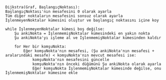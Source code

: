     
    Dijkstra(Graf, BaşlangıçNoktası):
    BaşlangıçNoktası'nın mesafesini 0 olarak ayarla
    Tüm diğer noktaların mesafesini sonsuz olarak ayarla
    İşlenmeyenNoktalar kümesini oluştur ve başlangıç noktasını içine koy
    
    while İşlenmeyenNoktalar kümesi boş değilse:
        Şu ankiNokta = İşlenmemişNoktalar kümesindeki en yakın nokta
        Şu ankiNokta'yı işleme al ve İşlenmemişNoktalar kümesinden kaldır
        
        for Her bir komşuNokta:
            Eğer komşuNokta'nın mesafesi, (Şu ankiNokta'nın mesafesi + aralarındaki mesafe) < komşuNokta'nın mevcut mesafesi ise:
                komşuNokta'nın mesafesini güncelle
                komşuNokta'nın önceki düğümünü Şu ankiNokta olarak ayarla
                Eğer komşuNokta İşlenmemişNoktalar kümesinde değilse, onu İşlenmemişNoktalar kümesine ekle
